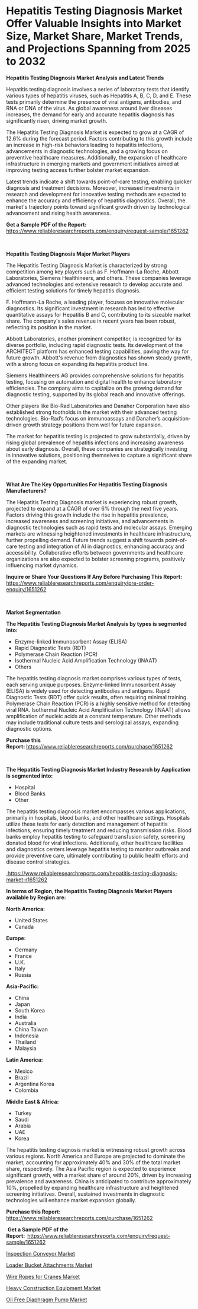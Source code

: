 <p><h1>Hepatitis Testing Diagnosis Market Offer Valuable Insights into Market Size, Market Share, Market Trends, and Projections Spanning from 2025 to 2032</h1></p><p><strong>Hepatitis Testing Diagnosis Market Analysis and Latest Trends</strong></p>
<p><p>Hepatitis testing diagnosis involves a series of laboratory tests that identify various types of hepatitis viruses, such as Hepatitis A, B, C, D, and E. These tests primarily determine the presence of viral antigens, antibodies, and RNA or DNA of the virus. As global awareness around liver diseases increases, the demand for early and accurate hepatitis diagnosis has significantly risen, driving market growth.</p><p>The Hepatitis Testing Diagnosis Market is expected to grow at a CAGR of 12.6% during the forecast period. Factors contributing to this growth include an increase in high-risk behaviors leading to hepatitis infections, advancements in diagnostic technologies, and a growing focus on preventive healthcare measures. Additionally, the expansion of healthcare infrastructure in emerging markets and government initiatives aimed at improving testing access further bolster market expansion. </p><p>Latest trends indicate a shift towards point-of-care testing, enabling quicker diagnosis and treatment decisions. Moreover, increased investments in research and development for innovative testing methods are expected to enhance the accuracy and efficiency of hepatitis diagnostics. Overall, the market's trajectory points toward significant growth driven by technological advancement and rising health awareness.</p></p>
<p><strong>Get a Sample PDF of the Report:&nbsp;</strong> <a href="https://www.reliableresearchreports.com/enquiry/request-sample/1651262?utm_campaign=3569&utm_medium=2&utm_source=Github&utm_content=ia&utm_term=23032025&utm_id=hepatitis-testing-diagnosis">https://www.reliableresearchreports.com/enquiry/request-sample/1651262</a></p>
<p>&nbsp;</p>
<p><strong>Hepatitis Testing Diagnosis Major Market Players</strong></p>
<p><p>The Hepatitis Testing Diagnosis Market is characterized by strong competition among key players such as F. Hoffmann-La Roche, Abbott Laboratories, Siemens Healthineers, and others. These companies leverage advanced technologies and extensive research to develop accurate and efficient testing solutions for timely hepatitis diagnosis.</p><p>F. Hoffmann-La Roche, a leading player, focuses on innovative molecular diagnostics. Its significant investment in research has led to effective quantitative assays for Hepatitis B and C, contributing to its sizeable market share. The company's sales revenue in recent years has been robust, reflecting its position in the market.</p><p>Abbott Laboratories, another prominent competitor, is recognized for its diverse portfolio, including rapid diagnostic tests. Its development of the ARCHITECT platform has enhanced testing capabilities, paving the way for future growth. Abbott's revenue from diagnostics has shown steady growth, with a strong focus on expanding its hepatitis product line.</p><p>Siemens Healthineers AG provides comprehensive solutions for hepatitis testing, focusing on automation and digital health to enhance laboratory efficiencies. The company aims to capitalize on the growing demand for diagnostic testing, supported by its global reach and innovative offerings.</p><p>Other players like Bio-Rad Laboratories and Danaher Corporation have also established strong footholds in the market with their advanced testing technologies. Bio-Rad’s focus on immunoassays and Danaher’s acquisition-driven growth strategy positions them well for future expansion.</p><p>The market for hepatitis testing is projected to grow substantially, driven by rising global prevalence of hepatitis infections and increasing awareness about early diagnosis. Overall, these companies are strategically investing in innovative solutions, positioning themselves to capture a significant share of the expanding market.</p></p>
<p>&nbsp;</p>
<p><strong>What Are The Key Opportunities For Hepatitis Testing Diagnosis Manufacturers?</strong></p>
<p><p>The Hepatitis Testing Diagnosis market is experiencing robust growth, projected to expand at a CAGR of over 6% through the next five years. Factors driving this growth include the rise in hepatitis prevalence, increased awareness and screening initiatives, and advancements in diagnostic technologies such as rapid tests and molecular assays. Emerging markets are witnessing heightened investments in healthcare infrastructure, further propelling demand. Future trends suggest a shift towards point-of-care testing and integration of AI in diagnostics, enhancing accuracy and accessibility. Collaborative efforts between governments and healthcare organizations are also expected to bolster screening programs, positively influencing market dynamics.</p></p>
<p><strong>Inquire or Share Your Questions If Any Before Purchasing This Report:</strong> <a href="https://www.reliableresearchreports.com/enquiry/pre-order-enquiry/1651262?utm_campaign=3569&utm_medium=2&utm_source=Github&utm_content=ia&utm_term=23032025&utm_id=hepatitis-testing-diagnosis">https://www.reliableresearchreports.com/enquiry/pre-order-enquiry/1651262</a></p>
<p>&nbsp;</p>
<p><strong>Market Segmentation</strong></p>
<p><strong>The Hepatitis Testing Diagnosis Market Analysis by types is segmented into:</strong></p>
<p><ul><li>Enzyme-linked Immunosorbent Assay (ELISA)</li><li>Rapid Diagnostic Tests (RDT)</li><li>Polymerase Chain Reaction (PCR)</li><li>Isothermal Nucleic Acid Amplification Technology (INAAT)</li><li>Others</li></ul></p>
<p><p>The hepatitis testing diagnosis market comprises various types of tests, each serving unique purposes. Enzyme-linked Immunosorbent Assay (ELISA) is widely used for detecting antibodies and antigens. Rapid Diagnostic Tests (RDT) offer quick results, often requiring minimal training. Polymerase Chain Reaction (PCR) is a highly sensitive method for detecting viral RNA. Isothermal Nucleic Acid Amplification Technology (INAAT) allows amplification of nucleic acids at a constant temperature. Other methods may include traditional culture tests and serological assays, expanding diagnostic options.</p></p>
<p><strong>Purchase this Report:&nbsp;</strong><a href="https://www.reliableresearchreports.com/purchase/1651262?utm_campaign=3569&utm_medium=2&utm_source=Github&utm_content=ia&utm_term=23032025&utm_id=hepatitis-testing-diagnosis">https://www.reliableresearchreports.com/purchase/1651262</a></p>
<p>&nbsp;</p>
<p><strong>The Hepatitis Testing Diagnosis Market Industry Research by Application is segmented into:</strong></p>
<p><ul><li>Hospital</li><li>Blood Banks</li><li>Other</li></ul></p>
<p><p>The hepatitis testing diagnosis market encompasses various applications, primarily in hospitals, blood banks, and other healthcare settings. Hospitals utilize these tests for early detection and management of hepatitis infections, ensuring timely treatment and reducing transmission risks. Blood banks employ hepatitis testing to safeguard transfusion safety, screening donated blood for viral infections. Additionally, other healthcare facilities and diagnostics centers leverage hepatitis testing to monitor outbreaks and provide preventive care, ultimately contributing to public health efforts and disease control strategies.</p></p>
<p><a href="https://www.reliableresearchreports.com/hepatitis-testing-diagnosis-market-r1651262?utm_campaign=3569&utm_medium=2&utm_source=Github&utm_content=ia&utm_term=23032025&utm_id=hepatitis-testing-diagnosis">&nbsp;https://www.reliableresearchreports.com/hepatitis-testing-diagnosis-market-r1651262</a></p>
<p><strong>In terms of Region, the Hepatitis Testing Diagnosis Market Players available by Region are:</strong></p>
<p>
    <p> <strong> North America: </strong>
        <ul>
            <li>United States</li>
            <li>Canada</li>
        </ul>
        </p> 
    <p> <strong> Europe: </strong>
        <ul>
            <li>Germany</li>
            <li>France</li>
            <li>U.K.</li>
            <li>Italy</li>
            <li>Russia</li>
        </ul>
        </p> 
    <p> <strong> Asia-Pacific: </strong>
        <ul>
            <li>China</li>
            <li>Japan</li>
            <li>South Korea</li>
            <li>India</li>
            <li>Australia</li>
            <li>China Taiwan</li>
            <li>Indonesia</li>
            <li>Thailand</li>
            <li>Malaysia</li>
        </ul>
        </p> 
    <p> <strong> Latin America: </strong>
        <ul>
            <li>Mexico</li>
            <li>Brazil</li>
            <li>Argentina Korea</li>
            <li>Colombia</li>
        </ul>
        </p> 
    <p> <strong> Middle East & Africa: </strong>
        <ul>
            <li>Turkey</li>
            <li>Saudi</li>
            <li>Arabia</li>
            <li>UAE</li>
            <li>Korea</li>
        </ul>
    </p>
    </p>
<p><p>The hepatitis testing diagnosis market is witnessing robust growth across various regions. North America and Europe are projected to dominate the market, accounting for approximately 40% and 30% of the total market share, respectively. The Asia Pacific region is expected to experience significant growth, with a market share of around 20%, driven by increasing prevalence and awareness. China is anticipated to contribute approximately 10%, propelled by expanding healthcare infrastructure and heightened screening initiatives. Overall, sustained investments in diagnostic technologies will enhance market expansion globally.</p></p>
<p><strong>Purchase this Report: </strong><a href="https://www.reliableresearchreports.com/purchase/1651262?utm_campaign=3569&utm_medium=2&utm_source=Github&utm_content=ia&utm_term=23032025&utm_id=hepatitis-testing-diagnosis">https://www.reliableresearchreports.com/purchase/1651262</a></p>
<p>&nbsp;<strong>Get a Sample PDF of the Report:&nbsp;&nbsp;</strong><a href="https://www.reliableresearchreports.com/enquiry/request-sample/1651262?utm_campaign=3569&utm_medium=2&utm_source=Github&utm_content=ia&utm_term=23032025&utm_id=hepatitis-testing-diagnosis">https://www.reliableresearchreports.com/enquiry/request-sample/1651262</a></p>
<p><strong></strong></p>
<p><p><a href="https://www.linkedin.com/pulse/upcoming-boom-inspection-conveyor-market-projections-end-use-71xof?utm_campaign=3569&utm_medium=2&utm_source=Github&utm_content=ia&utm_term=23032025&utm_id=hepatitis-testing-diagnosis">Inspection Conveyor Market</a></p><p><a href="https://www.linkedin.com/pulse/market-study-global-loader-bucket-attachments-2025-2032-flk6f?utm_campaign=3569&utm_medium=2&utm_source=Github&utm_content=ia&utm_term=23032025&utm_id=hepatitis-testing-diagnosis">Loader Bucket Attachments Market</a></p><p><a href="https://www.linkedin.com/pulse/wire-ropes-cranes-research-report-industry-development-ybh3f?utm_campaign=3569&utm_medium=2&utm_source=Github&utm_content=ia&utm_term=23032025&utm_id=hepatitis-testing-diagnosis">Wire Ropes for Cranes Market</a></p><p><a href="https://www.linkedin.com/pulse/heavy-construction-equipment-market-scope-offering-deep-i8z1f?utm_campaign=3569&utm_medium=2&utm_source=Github&utm_content=ia&utm_term=23032025&utm_id=hepatitis-testing-diagnosis">Heavy Construction Equipment Market</a></p><p><a href="https://www.linkedin.com/pulse/whats-ahead-oil-free-diaphragm-pump-market-analysis-2025-2032-exurf?utm_campaign=3569&utm_medium=2&utm_source=Github&utm_content=ia&utm_term=23032025&utm_id=hepatitis-testing-diagnosis">Oil Free Diaphragm Pump Market</a></p></p>